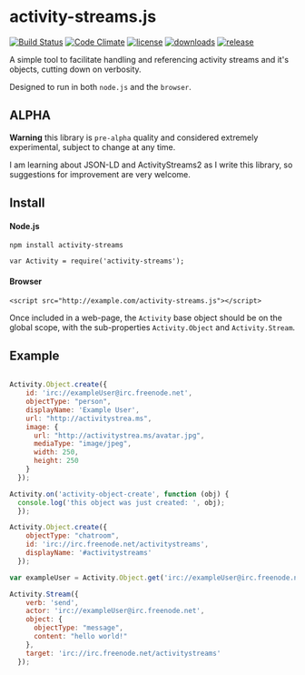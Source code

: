 # activity-streams.js

[![Build Status](http://img.shields.io/travis/silverbucket/activity-streams.js.svg?style=flat)](http://travis-ci.org/silverbucket/activity-streams.js)
[![Code Climate](http://img.shields.io/codeclimate/github/silverbucket/activity-streams.js.svg?style=flat)](https://codeclimate.com/github/silverbucket/activity-streams.js)
[![license](https://img.shields.io/npm/l/activity-streams.svg?style=flat)](https://npmjs.org/package/activity-streams)
[![downloads](http://img.shields.io/npm/dm/activity-streams.svg?style=flat)](https://npmjs.org/package/activity-streams)
[![release](http://img.shields.io/github/release/silverbucket/activity-streams.js.svg?style=flat)](https://github.com/silverbucket/activity-streams.js/releases)

A simple tool to facilitate handling and referencing activity streams and it's objects, cutting down on verbosity.

Designed to run in both `node.js` and the `browser`.

## ALPHA

**Warning** this library is `pre-alpha` quality and considered extremely experimental, subject to change at any time.

I am learning about JSON-LD and ActivityStreams2 as I write this library, so suggestions for improvement are very welcome.


## Install

#### Node.js

`npm install activity-streams`

`var Activity = require('activity-streams');`

#### Browser

`<script src="http://example.com/activity-streams.js"></script>`

Once included in a web-page, the `Activity` base object should be on the global scope, with the sub-properties `Activity.Object` and `Activity.Stream`.


## Example

```javascript

Activity.Object.create({
    id: 'irc://exampleUser@irc.freenode.net',
    objectType: "person",
    displayName: 'Example User',
    url: "http://activitystrea.ms",
    image: {
      url: "http://activitystrea.ms/avatar.jpg",
      mediaType: "image/jpeg",
      width: 250,
      height: 250
    }
  });

Activity.on('activity-object-create', function (obj) {
  console.log('this object was just created: ', obj);
  });

Activity.Object.create({
    objectType: "chatroom",
    id: 'irc://irc.freenode.net/activitystreams',
    displayName: '#activitystreams'
  });

var exampleUser = Activity.Object.get('irc://exampleUser@irc.freenode.net');

Activity.Stream({
    verb: 'send',
    actor: 'irc://exampleUser@irc.freenode.net',
    object: {
      objectType: "message",
      content: "hello world!"
    },
    target: 'irc://irc.freenode.net/activitystreams'
  });

